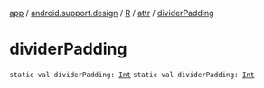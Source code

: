 [app](../../../index.md) / [android.support.design](../../index.md) / [R](../index.md) / [attr](index.md) / [dividerPadding](.)

# dividerPadding

`static val dividerPadding: `[`Int`](https://kotlinlang.org/api/latest/jvm/stdlib/kotlin/-int/index.html)
`static val dividerPadding: `[`Int`](https://kotlinlang.org/api/latest/jvm/stdlib/kotlin/-int/index.html)